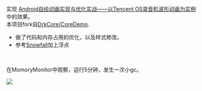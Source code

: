 实现 [Android自绘动画实现与优化实战——以Tencent OS录音机波形动画为实例](http://mp.weixin.qq.com/s?__biz=MzA3NTYzODYzMg==&mid=2653577211&idx=1&sn=2619c7df79f675e45e87891b7eb17669&scene=4#wechat_redirect)
中的效果。<br>
本项目fork自[DrkCore/CoreDemo](https://github.com/DrkCore/CoreDemo).
* 做了代码和内存占用的优化，以及样式修改。
* 参考[Snowfall](https://github.com/StylingAndroid/Snowfall)加上浮点
<br>

在MomoryMonitor中观察，运行5分钟，发生一次小gc。 <br>

![](https://github.com/hjm1fb/CoreDemo/blob/master/doc/img/waveWithFloatingDots.gif)
